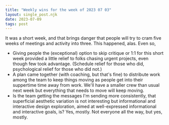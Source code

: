 ```yaml
---
title: "Weekly wins for the week of 2023 07 03"
layout: single_post.njk
date: 2023-07-09
tags: post
---
```


It was a short week, and that brings danger that people will try to cram five weeks of meetings and activity into three. This happened, alas. Even so,
- Giving people the (exceptional) option to skip critique or 1:1 for this short week provided a little relief to folks chasing urgent projects, even though few took advantage. (Schedule relief for those who did, psychological relief for those who did not.)
- A plan came together (with coaching, but that's fine) to distribute work among the team to keep things moving as people get into their suppertime time away from work. We'll have a smaller crew than usual next week but everything that needs to move will keep moving.
- Is the team getting the messages I'm sending more consistently, that superficial aesthetic variation is not interesting but informational and interactive design exploration, aimed at well-expressed informational and interactive goals, is? Yes, mostly. Not everyone all the way, but yes, mostly.
